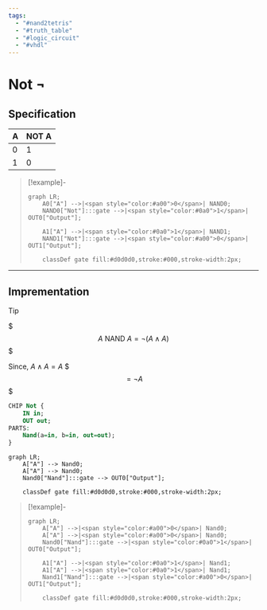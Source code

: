 ```yaml
---
tags:
  - "#nand2tetris"
  - "#truth_table"
  - "#logic_circuit"
  - "#vhdl"
---
```


# Not $\neg$
## Specification

| A   | NOT A |
| --- | ----- |
| 0   | 1     |
| 1   | 0     |

>[!example]-
> ``` mermaid
> graph LR;
>     A0["A"] -->|<span style="color:#a00">0</span>| NAND0;
>     NAND0["Not"]:::gate -->|<span style="color:#0a0">1</span>| OUT0["Output"];
> 
>     A1["A"] -->|<span style="color:#0a0">1</span>| NAND1;
>     NAND1["Not"]:::gate -->|<span style="color:#a00">0</span>| OUT1["Output"];
> 
>     classDef gate fill:#d0d0d0,stroke:#000,stroke-width:2px;
> ```

---

## Imprementation

>[!tip]
> $$$
> A \text{ NAND } A = \neg (A \land A)
> $$$
> 
> Since,  $A \land A = A$
> $$$
> = \neg A
> $$$

```vhdl
CHIP Not {
    IN in;
    OUT out;
PARTS:
    Nand(a=in, b=in, out=out);
}
```

```mermaid
graph LR;
    A["A"] --> Nand0;
    A["A"] --> Nand0;
    Nand0["Nand"]:::gate --> OUT0["Output"];
    
    classDef gate fill:#d0d0d0,stroke:#000,stroke-width:2px;
```

> [!example]-
> 
> ```mermaid
> graph LR;
>     A["A"] -->|<span style="color:#a00">0</span>| Nand0;
>     A["A"] -->|<span style="color:#a00">0</span>| Nand0;
>     Nand0["Nand"]:::gate -->|<span style="color:#0a0">1</span>| OUT0["Output"];
> 
>     A1["A"] -->|<span style="color:#0a0">1</span>| Nand1;
>     A1["A"] -->|<span style="color:#0a0">1</span>| Nand1;
>     Nand1["Nand"]:::gate -->|<span style="color:#a00">0</span>| OUT1["Output"];
> 
>     classDef gate fill:#d0d0d0,stroke:#000,stroke-width:2px;
> ```